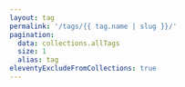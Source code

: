 ```yaml
---
layout: tag
permalink: '/tags/{{ tag.name | slug }}/'
pagination:
  data: collections.allTags
  size: 1
  alias: tag
eleventyExcludeFromCollections: true
---
```

